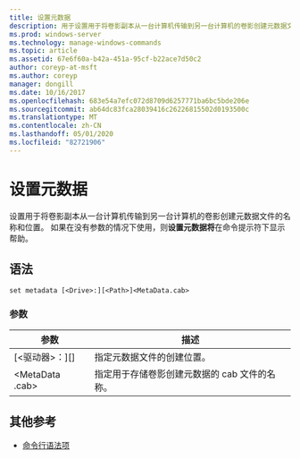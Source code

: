 ```yaml
---
title: 设置元数据
description: 用于设置用于将卷影副本从一台计算机传输到另一台计算机的卷影创建元数据文件的名称和位置的参考主题。
ms.prod: windows-server
ms.technology: manage-windows-commands
ms.topic: article
ms.assetid: 67e6f60a-b42a-451a-95cf-b22ace7d50c2
author: coreyp-at-msft
ms.author: coreyp
manager: dongill
ms.date: 10/16/2017
ms.openlocfilehash: 683e54a7efc072d8709d6257771ba6bc5bde206e
ms.sourcegitcommit: ab64dc83fca28039416c26226815502d0193500c
ms.translationtype: MT
ms.contentlocale: zh-CN
ms.lasthandoff: 05/01/2020
ms.locfileid: "82721906"
---
```

# <a name="set-metadata"></a>设置元数据

设置用于将卷影副本从一台计算机传输到另一台计算机的卷影创建元数据文件的名称和位置。 如果在没有参数的情况下使用，则**设置元数据将**在命令提示符下显示帮助。

## <a name="syntax"></a>语法

```
set metadata [<Drive>:][<Path>]<MetaData.cab>
```

### <a name="parameters"></a>参数

|参数|描述|
|---------|-----------|
|[\<驱动器>：][<Path>]|指定元数据文件的创建位置。|
|\<MetaData .cab>|指定用于存储卷影创建元数据的 cab 文件的名称。|

## <a name="additional-references"></a>其他参考

- [命令行语法项](command-line-syntax-key.md)